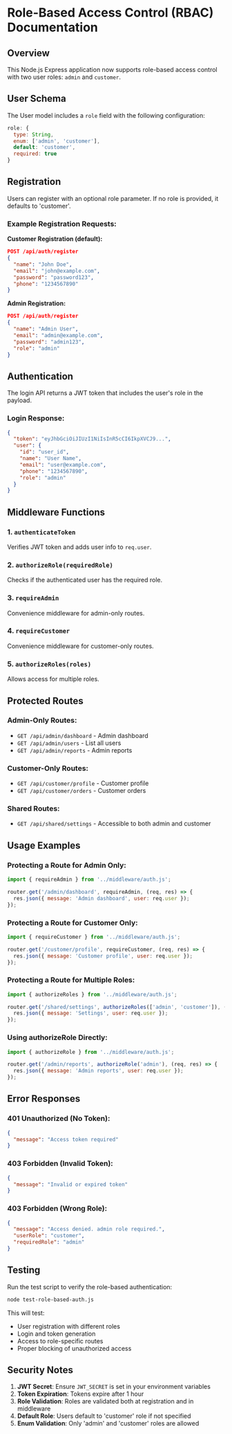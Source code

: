 # Role-Based Access Control (RBAC) Documentation

## Overview
This Node.js Express application now supports role-based access control with two user roles: `admin` and `customer`.

## User Schema
The User model includes a `role` field with the following configuration:
```javascript
role: { 
  type: String, 
  enum: ['admin', 'customer'], 
  default: 'customer',
  required: true
}
```

## Registration
Users can register with an optional role parameter. If no role is provided, it defaults to 'customer'.

### Example Registration Requests:

**Customer Registration (default):**
```json
POST /api/auth/register
{
  "name": "John Doe",
  "email": "john@example.com", 
  "password": "password123",
  "phone": "1234567890"
}
```

**Admin Registration:**
```json
POST /api/auth/register
{
  "name": "Admin User",
  "email": "admin@example.com",
  "password": "admin123",
  "role": "admin"
}
```

## Authentication
The login API returns a JWT token that includes the user's role in the payload.

### Login Response:
```json
{
  "token": "eyJhbGciOiJIUzI1NiIsInR5cCI6IkpXVCJ9...",
  "user": {
    "id": "user_id",
    "name": "User Name",
    "email": "user@example.com",
    "phone": "1234567890",
    "role": "admin"
  }
}
```

## Middleware Functions

### 1. `authenticateToken`
Verifies JWT token and adds user info to `req.user`.

### 2. `authorizeRole(requiredRole)`
Checks if the authenticated user has the required role.

### 3. `requireAdmin`
Convenience middleware for admin-only routes.

### 4. `requireCustomer`
Convenience middleware for customer-only routes.

### 5. `authorizeRoles(roles)`
Allows access for multiple roles.

## Protected Routes

### Admin-Only Routes:
- `GET /api/admin/dashboard` - Admin dashboard
- `GET /api/admin/users` - List all users
- `GET /api/admin/reports` - Admin reports

### Customer-Only Routes:
- `GET /api/customer/profile` - Customer profile
- `GET /api/customer/orders` - Customer orders

### Shared Routes:
- `GET /api/shared/settings` - Accessible to both admin and customer

## Usage Examples

### Protecting a Route for Admin Only:
```javascript
import { requireAdmin } from '../middleware/auth.js';

router.get('/admin/dashboard', requireAdmin, (req, res) => {
  res.json({ message: 'Admin dashboard', user: req.user });
});
```

### Protecting a Route for Customer Only:
```javascript
import { requireCustomer } from '../middleware/auth.js';

router.get('/customer/profile', requireCustomer, (req, res) => {
  res.json({ message: 'Customer profile', user: req.user });
});
```

### Protecting a Route for Multiple Roles:
```javascript
import { authorizeRoles } from '../middleware/auth.js';

router.get('/shared/settings', authorizeRoles(['admin', 'customer']), (req, res) => {
  res.json({ message: 'Settings', user: req.user });
});
```

### Using authorizeRole Directly:
```javascript
import { authorizeRole } from '../middleware/auth.js';

router.get('/admin/reports', authorizeRole('admin'), (req, res) => {
  res.json({ message: 'Admin reports', user: req.user });
});
```

## Error Responses

### 401 Unauthorized (No Token):
```json
{
  "message": "Access token required"
}
```

### 403 Forbidden (Invalid Token):
```json
{
  "message": "Invalid or expired token"
}
```

### 403 Forbidden (Wrong Role):
```json
{
  "message": "Access denied. admin role required.",
  "userRole": "customer",
  "requiredRole": "admin"
}
```

## Testing

Run the test script to verify the role-based authentication:
```bash
node test-role-based-auth.js
```

This will test:
- User registration with different roles
- Login and token generation
- Access to role-specific routes
- Proper blocking of unauthorized access

## Security Notes

1. **JWT Secret**: Ensure `JWT_SECRET` is set in your environment variables
2. **Token Expiration**: Tokens expire after 1 hour
3. **Role Validation**: Roles are validated both at registration and in middleware
4. **Default Role**: Users default to 'customer' role if not specified
5. **Enum Validation**: Only 'admin' and 'customer' roles are allowed

